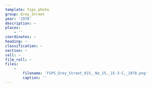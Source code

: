 ```yaml
---
template: fsps_photo
group: Grey_Street
year: '1978'
description: ~
places:
    - ''
coordinates: ~
heading: ~
classification: ~
section: ~
cell: ~
film_roll: ~
files:
    -
        filename: 'FSPS_Grey_Street_015,_No_15,_15-3-C,_1978.png'
        caption: ''
---
```

